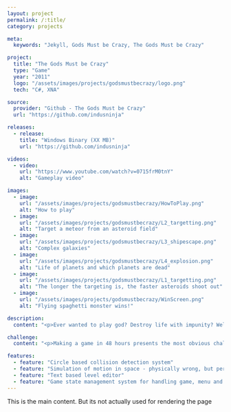 ```yaml
---
layout: project
permalink: /:title/
category: projects

meta:
  keywords: "Jekyll, Gods Must be Crazy, The Gods Must be Crazy"

project:
  title: "The Gods Must be Crazy"
  type: "Game"
  year: "2011"
  logo: "/assets/images/projects/godsmustbecrazy/logo.png"
  tech: "C#, XNA"

source:
  provider: "Github - The Gods Must be Crazy"
  url: "https://github.com/indusninja"

releases:
  - release:
    title: "Windows Binary (XX MB)"
    url: "https://github.com/indusninja"

videos:
  - video:
    url: "https://www.youtube.com/watch?v=0715frM0tnY"
    alt: "Gameplay video"

images:
  - image:
    url: "/assets/images/projects/godsmustbecrazy/HowToPlay.png"
    alt: "How to play"
  - image:
    url: "/assets/images/projects/godsmustbecrazy/L2_targetting.png"
    alt: "Target a meteor from an asteroid field"
  - image:
    url: "/assets/images/projects/godsmustbecrazy/L3_shipescape.png"
    alt: "Complex galaxies"
  - image:
    url: "/assets/images/projects/godsmustbecrazy/L4_explosion.png"
    alt: "Life of planets and which planets are dead"
  - image:
    url: "/assets/images/projects/godsmustbecrazy/L1_targetting.png"
    alt: "The longer the targeting is, the faster asteroids shoot out"
  - image:
    url: "/assets/images/projects/godsmustbecrazy/WinScreen.png"
    alt: "Flying spaghetti monster wins!"

description:
  content: "<p>Ever wanted to play god? Destroy life with impunity? Well, you've come to the right place...</p><p>The Gods Must be Crazy is a game where players have to try to destroy life in a given solar system by utilizing celestial mechanics (i.e. motion of objects in space, under the influence of objects in space).</p><p>The human population spreads in a pattern where once a planet is filled with people, a spaceship is launched to spread life within that solar system. If no more planets are left to inhabit, then the spaceship will leave the solar system, meaning that the player has lost.</p><p>The gods' can fling meteors and bursts of solar flares to stop humans. Meteors can be launched from a meteor field by selecting a direction and some speed. These use up higher energy from the “divine power” bar as compared to solar flares, but are much more potent tools of destruction. Solar flares are fired from the sun to the point where the player right-clicks.</p><p>Each level provides new solar systems with their unique hurdles for the player to overcome.</p>"

challenge:
  content: "<p>Making a game in 48 hours presents the most obvious challenge - to overcome one’s own stupidity. The mistake I made during developing this game was with the collision detection system which lead to many wasted hours debugging the problem. At some point I had to give up on tweaking the collision detection system and concede that it would do for now. It was only after the game jam was finished that I figured out the bug in the system, which related to the incorrect assumption made about XNA sprite origin and their position.</p>"

features:
  - feature: "Circle based collision detection system"
  - feature: "Simulation of motion in space - physically wrong, but perfect for gameplay ;)"
  - feature: "Text based level editor"
  - feature: "Game state management system for handling game, menu and audio events"
---
```

<p>This is the main content. But its not actually used for rendering the page</p>